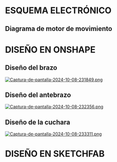 # ESQUEMA ELECTRÓNICO
## Diagrama de motor de movimiento

# DISEÑO EN ONSHAPE 
## Diseño del brazo
[![Captura-de-pantalla-2024-10-08-231849.png](https://i.postimg.cc/25K482Kh/Captura-de-pantalla-2024-10-08-231849.png)](https://postimg.cc/sB5BT9yg)
## Diseño del antebrazo
[![Captura-de-pantalla-2024-10-08-232356.png](https://i.postimg.cc/pdSRGFmP/Captura-de-pantalla-2024-10-08-232356.png)](https://postimg.cc/Ff0M11b6)
## Diseño de la cuchara
[![Captura-de-pantalla-2024-10-08-233311.png](https://i.postimg.cc/PqHSGtR9/Captura-de-pantalla-2024-10-08-233311.png)](https://postimg.cc/yDfmczBy)
# DISEÑO EN SKETCHFAB
